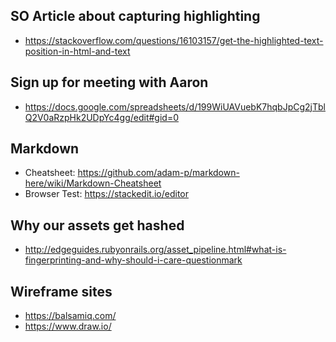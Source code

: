 ## SO Article about capturing highlighting
+ https://stackoverflow.com/questions/16103157/get-the-highlighted-text-position-in-html-and-text

## Sign up for meeting with Aaron
+ https://docs.google.com/spreadsheets/d/199WiUAVuebK7hqbJpCg2jTblQ2V0aRzpHk2UDpYc4gg/edit#gid=0

## Markdown
+ Cheatsheet: https://github.com/adam-p/markdown-here/wiki/Markdown-Cheatsheet
+ Browser Test: https://stackedit.io/editor

## Why our assets get hashed
+ http://edgeguides.rubyonrails.org/asset_pipeline.html#what-is-fingerprinting-and-why-should-i-care-questionmark


## Wireframe sites
+ https://balsamiq.com/
+ https://www.draw.io/
